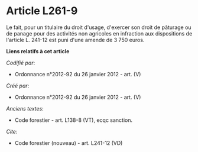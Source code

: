 # Article L261-9

Le fait, pour un titulaire du droit d'usage, d'exercer son droit de pâturage ou de panage pour des activités non agricoles en
infraction aux dispositions de l'article L. 241-12 est puni d'une amende de 3 750 euros.

**Liens relatifs à cet article**

_Codifié par_:

  - Ordonnance n°2012-92 du 26 janvier 2012 - art. (V)

_Créé par_:

  - Ordonnance n°2012-92 du 26 janvier 2012 - art. (V)

_Anciens textes_:

  - Code forestier - art. L138-8 (VT), ecqc sanction.

_Cite_:

  - Code forestier (nouveau) - art. L241-12 (VD)
